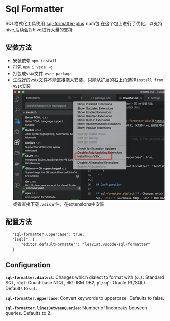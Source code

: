 # Sql Formatter

SQL格式化工具使用 [sql-formatter-plus](https://github.com/kufii/sql-formatter-plus) npm包.在这个包上进行了优化，以支持hive,后续会对hive进行大量的支持

## 安装方法
 - 安装依赖 `npm install`
 - 打包 `npm i vsce -g`
 - 打包成vsix文件 `vsce package`
 - 生成好的vsix文件不能直接拖入安装，只能从扩展的右上角选择`Install from VSIX`安装
 ![安装示例](/install.png)
 或者直接下载`.vsix`文件，在extensions中安装

## 配置方法
 ```
    "sql-formatter.uppercase": true,
    "[sql]": {
        "editor.defaultFormatter": "lea21st.vscode-sql-formatter"
    }
 ```

## Configuration

**`sql-formatter.dialect`**: Changes which dialect to format with (`sql`: Standard SQL, `n1ql`: Couchbase N1QL, `db2`: IBM DB2, `pl/sql`: Oracle PL/SQL). Defaults to `sql`.

**`sql-formatter.uppercase`**: Convert keywords to uppercase. Defaults to false.

**`sql-formatter.linesBetweenQueries`**: Number of linebreaks between queries. Defaults to 2.
